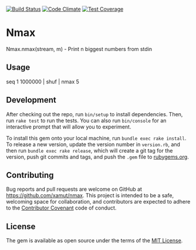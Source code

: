 [![Build Status](https://travis-ci.org/XaMuT/nmax.svg?branch=master)](https://travis-ci.org/XaMuT/nmax)
[![Code Climate](https://codeclimate.com/github/xamut/nmax/badges/gpa.svg)](https://codeclimate.com/github/xamut/nmax)
[![Test Coverage](https://codeclimate.com/github/xamut/nmax/badges/coverage.svg)](https://codeclimate.com/github/xamut/nmax/coverage)

# Nmax

Nmax.nmax(stream, m) - Print n biggest numbers from stdin

## Usage

seq 1 1000000 | shuf | nmax 5

## Development

After checking out the repo, run `bin/setup` to install dependencies. Then, run `rake test` to run the tests. You can also run `bin/console` for an interactive prompt that will allow you to experiment.

To install this gem onto your local machine, run `bundle exec rake install`. To release a new version, update the version number in `version.rb`, and then run `bundle exec rake release`, which will create a git tag for the version, push git commits and tags, and push the `.gem` file to [rubygems.org](https://rubygems.org).

## Contributing

Bug reports and pull requests are welcome on GitHub at https://github.com/xamut/nmax. This project is intended to be a safe, welcoming space for collaboration, and contributors are expected to adhere to the [Contributor Covenant](http://contributor-covenant.org) code of conduct.


## License

The gem is available as open source under the terms of the [MIT License](http://opensource.org/licenses/MIT).

